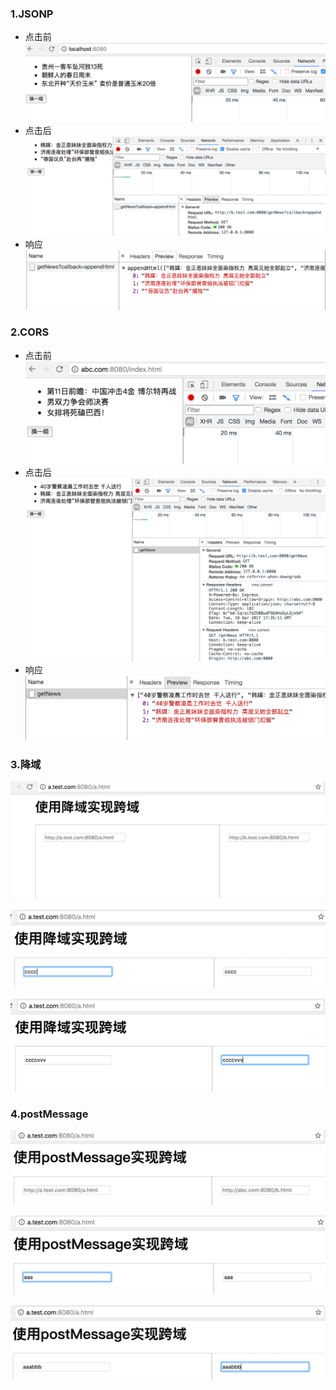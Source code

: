 ### 1.JSONP
* 点击前
![jsonp1](./image/jsonp1.png)
* 点击后
![jsonp2](./image/jsonp2.png)
* 响应
![jsonp3](./image/jsonp3.png)

### 2.CORS
* 点击前
![cors1](./image/cors1.png)
* 点击后
![cors2](./image/cors2.png)
* 响应
![cors3](./image/cors3.png)

### 3.降域
![降域1](./image/降域1.png)

![降域2](./image/降域2.png)

![降域3](./image/降域3.png)

### 4.postMessage

![postMessage1](./image/postMessage1.png)

![postMessage2](./image/postMessage2.png)

![postMessage3](./image/postMessage3.png)
